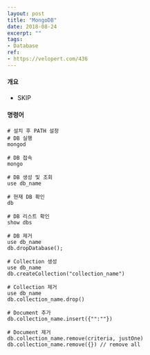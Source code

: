 ```yaml
---
layout: post
title: "MongoDB"
date: 2018-08-24
excerpt: ""
tags:
- Database
ref:
- https://velopert.com/436
---
```


#### 개요
- SKIP

#### 명령어
    # 설치 후 PATH 설정
    # DB 실행
    mongod

    # DB 접속
    mongo

    # DB 생성 및 조회
    use db_name

    # 현재 DB 확인
    db

    # DB 리스트 확인
    show dbs

    # DB 제거
    use db_name
    db.dropDatabase();

    # Collection 생성
    use db_name
    db.createCollection("collection_name")

    # Collection 제거
    use db_name
    db.collection_name.drop()

    # Document 추가
    db.collection_name.insert({"":""})

    # Document 제거
    db.collection_name.remove(criteria, justOne)
    db.collection_name.remove({}) // remove all
